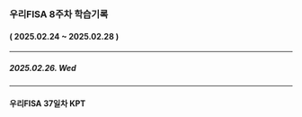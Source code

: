 ### 우리FISA 8주차 학습기록
#### ( 2025.02.24 ~ 2025.02.28 )
***
##### 2025.02.26. Wed




***
#### 우리FISA 37일차 KPT